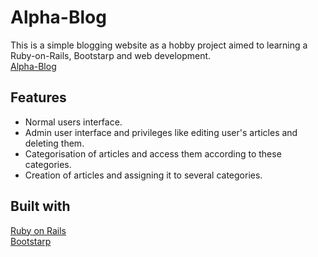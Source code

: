 # Alpha-Blog
This is a simple blogging website as a hobby project aimed to learning a Ruby-on-Rails, Bootstarp and web development.\
[Alpha-Blog](https://alphablog-ahmed.herokuapp.com/)


## Features
* Normal users interface.
* Admin user interface and privileges like editing user's articles and deleting them.
* Categorisation of articles and access them according to these categories.
* Creation of articles and assigning it to several categories.

## Built with
[Ruby on Rails](https://rubyonrails.org/)\
[Bootstarp](https://getbootstrap.com)

